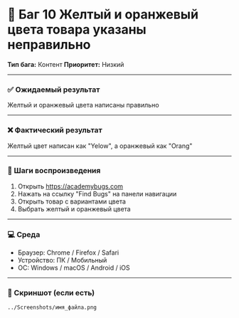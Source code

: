 # 🐞 Баг 10 Желтый и оранжевый цвета товара указаны неправильно
**Тип бага:**  Контент
**Приоритет:**  Низкий

---

### ✅ Ожидаемый результат

Желтый и оранжевый цвета написаны правильно

---

### ❌ Фактический результат

Желтый цвет написан как "Yelow", а оранжевый как "Orang"

---

### 🔁 Шаги воспроизведения

1. Открыть https://academybugs.com
2. Нажать на ссылку "Find Bugs" на панели навигации
3. Открыть товар с вариантами цвета
4. Выбрать желтый и оранжевый цвета

---

### 💻 Среда

- Браузер: Chrome / Firefox / Safari
- Устройство: ПК / Мобильный
- ОС: Windows / macOS / Android / iOS

---

### 📸 Скриншот (если есть)

`../Screenshots/имя_файла.png`
